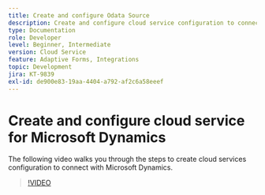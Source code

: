 ```yaml
---
title: Create and configure Odata Source
description: Create and configure cloud service configuration to connect with Microsoft Dynamics.
type: Documentation
role: Developer
level: Beginner, Intermediate
version: Cloud Service
feature: Adaptive Forms, Integrations
topic: Development
jira: KT-9839
exl-id: de900e83-19aa-4404-a792-af2c6a58eeef
---
```

# Create and configure cloud service for Microsoft Dynamics


The following video walks you through the steps to create cloud services configuration to connect with Microsoft Dynamics.

>[!VIDEO](https://video.tv.adobe.com/v/340758?quality=12&learn=on)
